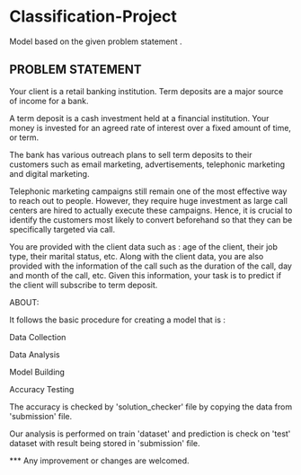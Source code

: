 # Classification-Project
Model based on the given problem statement .

## PROBLEM STATEMENT 

Your client is a retail banking institution. Term deposits are a major source
of income for a bank.


A term deposit is a cash investment held at a financial institution. Your
money is invested for an agreed rate of interest over a fixed amount of
time, or term.


The bank has various outreach plans to sell term deposits to their
customers such as email marketing, advertisements, telephonic marketing
and digital marketing.


Telephonic marketing campaigns still remain one of the most effective way
to reach out to people. However, they require huge investment as large call
centers are hired to actually execute these campaigns. Hence, it is crucial
to identify the customers most likely to convert beforehand so that they can
be specifically targeted via call.


You are provided with the client data such as : age of the client, their job
type, their marital status, etc. Along with the client data, you are also
provided with the information of the call such as the duration of the call, day
and month of the call, etc. Given this information, your task is to predict if
the client will subscribe to term deposit.


ABOUT:

It follows the basic procedure for creating a model that is :

Data Collection

Data Analysis

Model Building

Accuracy Testing

The accuracy is checked by 'solution_checker' file by copying the data from 'submission' file.

Our analysis is performed on train 'dataset' and prediction is check on 'test' dataset with result being stored in 'submission' file.

*** Any improvement or changes are welcomed. 
